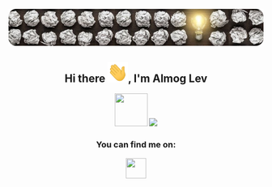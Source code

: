   ![](innovation-narrow-round.png)
<html>
  <!--<div align="center">
    <img src="https://github.com/raghavk16/raghavk16/blob/master/octo.gif" alt="GitHub Logo" width="120" height="120" />
  </div>-->

  <h2 align="center">Hi there <img src="https://raw.githubusercontent.com/ABSphreak/ABSphreak/master/gifs/Hi.gif" width="40" height="40">, I'm Almog Lev</h2>

  <div>
    <p align="center">
      <a href="https://www.github.com/almoglev" target="_blank"><img src="https://github.com/raghavk16/raghavk16/blob/master/octo.gif" width="65" height="65"/></a>
      <img src="https://readme-typing-svg.herokuapp.com/?lines=Software%20Developer%20at%20WSC%20Sports;B.Sc.%20Computer%20Science%20Graduate;Always%20learning%20new%20technologies&font=Fira%20Code&center=true&width=380&height=45&color=f75c7e&vCenter=true&size=18"></a>
    </p>
  </div>
  
<div align = "center">
  <!--<img height="135px" src="https://github-readme-stats.vercel.app/api?username=almoglev&hide_title=true&hide_border=true&show_icons=true&include_all_commits=true&count_private=true&line_height=21&theme=buefy" />-->
  
  <!--<img height="180px" src="https://github-readme-stats.vercel.app/api/top-langs/?username=almoglev&hide=html&hide_title=true&hide_border=true&layout=compact&langs_count=8&theme=buefy" />-->
  
  <!--<br/> 
  <img alt="Activity Graph" src="https://activity-graph.herokuapp.com/graph?username=almoglev&bg_color=1F222E&color=F8D866&line=F85D7F&point=FFFFFF&hide_border=true" />
</div>-->
  
<div align="center">
  <h3 align="center">You can find me on:</h3>
  <a href="https://www.linkedin.com/in/almoglev" target="_blank">
    <img src="https://img.icons8.com/external-tal-revivo-color-tal-revivo/24/000000/external-linkedin-in-logo-used-for-professional-networking-logo-color-tal-revivo.png" width="40" height="40"/>
  </a>
<!--   <a href="https://almoglev.netlify.app/" target="_blank"><img src="https://img.icons8.com/cotton/64/000000/website--v1.png" width="40" height="40"/></a> -->
</div>
</html>
